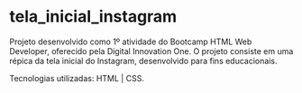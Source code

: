 # tela_inicial_instagram
Projeto desenvolvido como 1º atividade do Bootcamp HTML Web Developer, oferecido pela Digital Innovation One.
O projeto consiste em uma répica da tela inicial do Instagram, desenvolvido para fins educacionais.

Tecnologias utilizadas: HTML | CSS.

